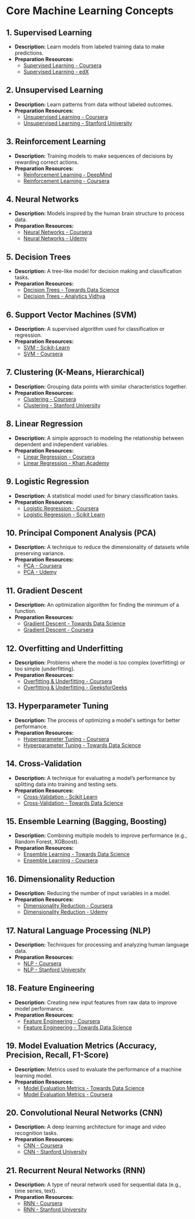 # Core Machine Learning Concepts

## 1. Supervised Learning
- **Description:** Learn models from labeled training data to make predictions.
- **Preparation Resources:**
  - [Supervised Learning - Coursera](https://www.coursera.org/learn/machine-learning)
  - [Supervised Learning - edX](https://www.edx.org/learn/supervised-learning)

## 2. Unsupervised Learning
- **Description:** Learn patterns from data without labeled outcomes.
- **Preparation Resources:**
  - [Unsupervised Learning - Coursera](https://www.coursera.org/specializations/unsupervised-learning)
  - [Unsupervised Learning - Stanford University](https://online.stanford.edu/courses/unsupervised-learning)
  
## 3. Reinforcement Learning
- **Description:** Training models to make sequences of decisions by rewarding correct actions.
- **Preparation Resources:**
  - [Reinforcement Learning - DeepMind](https://deepmind.com/learning-resources)
  - [Reinforcement Learning - Coursera](https://www.coursera.org/specializations/reinforcement-learning)

## 4. Neural Networks
- **Description:** Models inspired by the human brain structure to process data.
- **Preparation Resources:**
  - [Neural Networks - Coursera](https://www.coursera.org/learn/neural-networks-deep-learning)
  - [Neural Networks - Udemy](https://www.udemy.com/course/deep-learning-a-z/)

## 5. Decision Trees
- **Description:** A tree-like model for decision making and classification tasks.
- **Preparation Resources:**
  - [Decision Trees - Towards Data Science](https://towardsdatascience.com/decision-trees-in-machine-learning-641b9c4e8052)
  - [Decision Trees - Analytics Vidhya](https://www.analyticsvidhya.com/blog/2016/04/complete-tutorial-tree-based-modeling-scratch-in-python/)

## 6. Support Vector Machines (SVM)
- **Description:** A supervised algorithm used for classification or regression.
- **Preparation Resources:**
  - [SVM - Scikit-Learn](https://scikit-learn.org/stable/modules/svm.html)
  - [SVM - Coursera](https://www.coursera.org/learn/machine-learning)

## 7. Clustering (K-Means, Hierarchical)
- **Description:** Grouping data points with similar characteristics together.
- **Preparation Resources:**
  - [Clustering - Coursera](https://www.coursera.org/lecture/unsupervised-learning/clustering-introduction-XFWLD)
  - [Clustering - Stanford University](https://online.stanford.edu/courses/clustering-and-unsupervised-learning)

## 8. Linear Regression
- **Description:** A simple approach to modeling the relationship between dependent and independent variables.
- **Preparation Resources:**
  - [Linear Regression - Coursera](https://www.coursera.org/lecture/machine-learning/linear-regression-with-one-variable-wEnTt)
  - [Linear Regression - Khan Academy](https://www.khanacademy.org/math/statistics-probability/describing-relationships-quantitative-data)

## 9. Logistic Regression
- **Description:** A statistical model used for binary classification tasks.
- **Preparation Resources:**
  - [Logistic Regression - Coursera](https://www.coursera.org/lecture/machine-learning/logistic-regression-NVjGV)
  - [Logistic Regression - Scikit Learn](https://scikit-learn.org/stable/modules/linear_model.html#logistic-regression)

## 10. Principal Component Analysis (PCA)
- **Description:** A technique to reduce the dimensionality of datasets while preserving variance.
- **Preparation Resources:**
  - [PCA - Coursera](https://www.coursera.org/lecture/machine-learning/principal-component-analysis-DlH1y)
  - [PCA - Udemy](https://www.udemy.com/course/principal-component-analysis/)

## 11. Gradient Descent
- **Description:** An optimization algorithm for finding the minimum of a function.
- **Preparation Resources:**
  - [Gradient Descent - Towards Data Science](https://towardsdatascience.com/gradient-descent-algorithm-and-its-variants-10f652806a3)
  - [Gradient Descent - Coursera](https://www.coursera.org/lecture/machine-learning/gradient-descent-8SpIM)

## 12. Overfitting and Underfitting
- **Description:** Problems where the model is too complex (overfitting) or too simple (underfitting).
- **Preparation Resources:**
  - [Overfitting & Underfitting - Coursera](https://www.coursera.org/lecture/machine-learning/diagnosing-bias-vs-variance-FQbbf)
  - [Overfitting & Underfitting - GeeksforGeeks](https://www.geeksforgeeks.org/underfitting-and-overfitting-in-machine-learning/)

## 13. Hyperparameter Tuning
- **Description:** The process of optimizing a model's settings for better performance.
- **Preparation Resources:**
  - [Hyperparameter Tuning - Coursera](https://www.coursera.org/learn/machine-learning/lecture/hxo3E/hyperparameter-tuning)
  - [Hyperparameter Tuning - Towards Data Science](https://towardsdatascience.com/hyperparameter-tuning-c5619e7e6624)

## 14. Cross-Validation
- **Description:** A technique for evaluating a model’s performance by splitting data into training and testing sets.
- **Preparation Resources:**
  - [Cross-Validation - Scikit Learn](https://scikit-learn.org/stable/modules/cross_validation.html)
  - [Cross-Validation - Towards Data Science](https://towardsdatascience.com/cross-validation-in-machine-learning-72924a69872f)

## 15. Ensemble Learning (Bagging, Boosting)
- **Description:** Combining multiple models to improve performance (e.g., Random Forest, XGBoost).
- **Preparation Resources:**
  - [Ensemble Learning - Towards Data Science](https://towardsdatascience.com/ensemble-learning-bagging-boosting-d2317a1a957d)
  - [Ensemble Learning - Coursera](https://www.coursera.org/lecture/machine-learning/ensemble-methods-B9pDS)

## 16. Dimensionality Reduction
- **Description:** Reducing the number of input variables in a model.
- **Preparation Resources:**
  - [Dimensionality Reduction - Coursera](https://www.coursera.org/learn/machine-learning/lecture/DjNVY/dimensionality-reduction)
  - [Dimensionality Reduction - Udemy](https://www.udemy.com/course/dimensionality-reduction/)

## 17. Natural Language Processing (NLP)
- **Description:** Techniques for processing and analyzing human language data.
- **Preparation Resources:**
  - [NLP - Coursera](https://www.coursera.org/specializations/natural-language-processing)
  - [NLP - Stanford University](https://online.stanford.edu/courses/cs224n-natural-language-processing-deep-learning)

## 18. Feature Engineering
- **Description:** Creating new input features from raw data to improve model performance.
- **Preparation Resources:**
  - [Feature Engineering - Coursera](https://www.coursera.org/projects/feature-engineering)
  - [Feature Engineering - Towards Data Science](https://towardsdatascience.com/feature-engineering-for-machine-learning-3a5e293a5114)

## 19. Model Evaluation Metrics (Accuracy, Precision, Recall, F1-Score)
- **Description:** Metrics used to evaluate the performance of a machine learning model.
- **Preparation Resources:**
  - [Model Evaluation Metrics - Towards Data Science](https://towardsdatascience.com/metrics-to-evaluate-your-machine-learning-algorithm-f10ba6e38234)
  - [Model Evaluation Metrics - Coursera](https://www.coursera.org/lecture/machine-learning/evaluation-metrics-bR90O)

## 20. Convolutional Neural Networks (CNN)
- **Description:** A deep learning architecture for image and video recognition tasks.
- **Preparation Resources:**
  - [CNN - Coursera](https://www.coursera.org/learn/convolutional-neural-networks)
  - [CNN - Stanford University](https://cs231n.github.io/convolutional-networks/)

## 21. Recurrent Neural Networks (RNN)
- **Description:** A type of neural network used for sequential data (e.g., time series, text).
- **Preparation Resources:**
  - [RNN - Coursera](https://www.coursera.org/learn/deep-neural-networks-with-pytorch/lecture/Btjgh/recurrent-neural-networks)
  - [RNN - Stanford University](https://web.stanford.edu/class/cs224n/)

